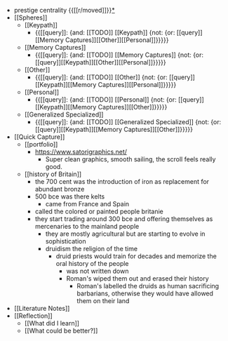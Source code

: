 - prestige centrality {{[[r/moved]]}}[*](((1xBvoXNYf)))
- [[Spheres]] 
    - [[Keypath]]
        - {{[[query]]: {and: [[TODO]] [[Keypath]] {not: {or: [[query]][[Memory Captures]][[Other]][[Personal]]}}}}}
    - [[Memory Captures]]
        - {{[[query]]: {and: [[TODO]] [[Memory Captures]] {not: {or: [[query]][[Keypath]][[Other]][[Personal]]}}}}}
    - [[Other]]
        - {{[[query]]: {and: [[TODO]] [[Other]] {not: {or: [[query]][[Keypath]][[Memory Captures]][[Personal]]}}}}}
    - [[Personal]]
        - {{[[query]]: {and: [[TODO]] [[Personal]] {not: {or: [[query]][[Keypath]][[Memory Captures]][[Other]]}}}}}
    - [[Generalized Specialized]]
        - {{[[query]]: {and: [[TODO]] [[Generalized Specialized]] {not: {or: [[query]][[Keypath]][[Memory Captures]][[Other]]}}}}}
- [[Quick Capture]]
    - [[portfolio]]
        - https://www.satorigraphics.net/
            - Super clean graphics, smooth sailing, the scroll feels really good.
    - [[history of Britain]]
        - the 700 cent was the introduction of iron as replacement for abundant bronze
        - 500 bce was there kelts
            - came from France and Spain
        - called the colored or painted people britanie 
        - they start trading around 300 bce and offering themselves as mercenaries to the mainland people 
            - they are mostly agricultural but are starting to evolve in sophistication
            - druidism the religion of the time
                - druid priests would train for decades and memorize the oral history of the people
                    - was not written down
                    - Roman's wiped them out and erased their history
                        - Roman's labelled the druids as human sacrificing barbarians, otherwise they would have allowed them on their land
- [[Literature Notes]]
- [[Reflection]]
    - [[What did I learn]]
    - [[What could be better?]]
